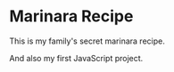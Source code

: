 # Marinara Recipe

This is my family's secret marinara recipe.

And also  my first JavaScript  project.